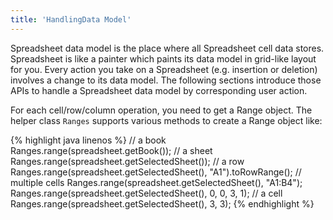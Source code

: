 ```yaml
---
title: 'HandlingData Model'
---
```


Spreadsheet data model is the place where all Spreadsheet cell data
stores. Spreadsheet is like a painter which paints its data model in
grid-like layout for you. Every action you take on a Spreadsheet (e.g.
insertion or deletion) involves a change to its data model. The
following sections introduce those APIs to handle a Spreadsheet data
model by corresponding user action.

For each cell/row/column operation, you need to get a Range object. The
helper class `Ranges` supports various methods to create a Range object
like:

{% highlight java linenos %}
        // a book
        Ranges.range(spreadsheet.getBook());
        // a sheet
        Ranges.range(spreadsheet.getSelectedSheet());
        // a row
        Ranges.range(spreadsheet.getSelectedSheet(), "A1").toRowRange();
        // multiple cells
        Ranges.range(spreadsheet.getSelectedSheet(), "A1:B4");
        Ranges.range(spreadsheet.getSelectedSheet(), 0, 0, 3, 1);
        // a cell
        Ranges.range(spreadsheet.getSelectedSheet(),  3, 3);
{% endhighlight %}
